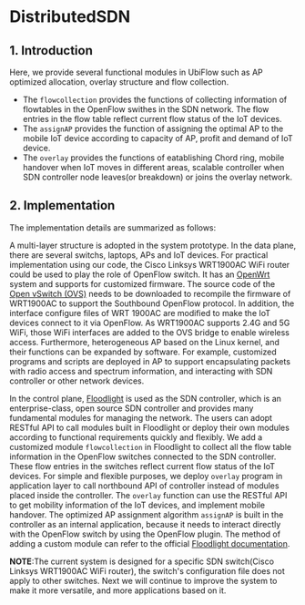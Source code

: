 # DistributedSDN

## 1. Introduction
Here, we provide several functional modules in UbiFlow such as AP optimized allocation, overlay structure and flow collection.

* The `flowcollection` provides the functions of collecting information of flowtables in the OpenFlow swithes in the SDN network. The flow entries in the flow table reflect current flow status of the IoT devices.
* The `assignAP` provides the function of assigning the optimal AP to the mobile IoT device according to capacity of AP, profit and demand of IoT device.
* The `overlay` provides the functions of eatablishing Chord ring, mobile handover when IoT moves in different areas, scalable controller when SDN controller node leaves(or breakdown) or joins the overlay network.  

## 2. Implementation
The implementation details are summarized as follows:

A multi-layer structure is adopted in the system prototype. In the data plane, there are several switchs, laptops, APs and IoT devices. For practical implementation using our code, the Cisco Linksys WRT1900AC WiFi router could be used to play the role of OpenFlow switch. It has an [OpenWrt](https://openwrt.org/docs/start) system and supports for customized firmware. The source code of the [Open vSwitch (OVS)](http://www.openvswitch.org/) needs to be downloaded to recompile the firmware of WRT1900AC to support the Southbound OpenFlow protocol. In addition, the interface configure files of WRT 1900AC are modified to make the IoT devices connect to it via OpenFlow. As WRT1900AC supports 2.4G and 5G WiFi, those WiFi interfaces are added to the OVS bridge to enable wireless access. Furthermore, heterogeneous AP based on the Linux kernel, and their functions can be expanded by software. For example, customized programs and scripts are deployed in AP to support encapsulating packets with radio access and spectrum information, and interacting with SDN controller or other network devices.
 
In the control plane, [Floodlight](http://www.projectfloodlight.org/) is used as the SDN controller, which is an enterprise-class, open source SDN controller and provides many fundamental modules for managing the network. The users can adopt RESTful API to call modules built in Floodlight or deploy their own modules according to functional requirements quickly and flexibly. We add a customized module  `flowcollection` in Floodlight to collect all the flow table information in the OpenFlow switches connected to the SDN controller. These flow entries in the switches reflect current flow status of the IoT devices. For simple and flexible purposes, we deploy `overlay` program in application layer to call northbound API of controller instead of modules placed inside the controller. The `overlay` function can use the RESTful API to get mobility information of the IoT devices, and implement mobile handover. The optimized AP assignment algorithm `assignAP` is built in the controller as an internal application, because it needs to interact directly with the OpenFlow switch by using the OpenFlow plugin. The method of adding a custom module can refer to the official [Floodlight documentation](https://floodlight.atlassian.net/wiki/spaces/floodlightcontroller/pages/1343513/How+to+Write+a+Module).

**NOTE**:The current system is designed for a specific SDN switch(Cisco Linksys WRT1900AC WiFi router), the switch's configuration file does not apply to other switches. Next we will continue to improve the system to make it more versatile, and more applications based on it.

